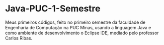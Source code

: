 # Java-PUC-1-Semestre
Meus primeiros códigos, feito no primeiro semestre da faculdade de Engenharia de Computação na PUC Minas, usando a linguagem Java e como ambiente de desenvolvimento o Eclipse IDE, mediado pelo professor Carlos Ribas.
